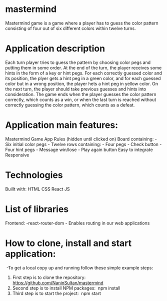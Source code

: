 # mastermind

Mastermind game is a game where a player has to guess the color pattern consisting of four out of six different colors within twelve turns.

# Application description

Each turn player tries to guess the pattern by choosing color pegs and putting them in some order.
At the end of the turn, the player receives some hints in the form of a key or hint pegs.
For each correctly guessed color and its position, the plyer gets a hint peg in a green color, and for each guessed color but in a wrong position, the player hets a hint peg in yellow color.
On the next turn, the player should take previous guesses and hints into consideration.
The game ends when the player guesses the color pattern correctly, which counts as a win, or when the last turn is reached without correctly guessing the color pattern, which counts as a defeat.

# Application main features:

Mastermind Game App
Rules (hidden until clicked on)
Board containing:
    - Six initial color pegs
    - Twelve rows containing:
        - Four pegs
        - Check button
        - Four hint pegs
    - Message win/lose
    - Play again button
Easy to integrate
Responsive

# Technologies

Buillt with:
HTML
CSS
React JS

# List of libraries

Frontend:
-react-router-dom - Enables routing in our web applications

# How to clone, install and start application:
​
-To get a local copy up and running follow these simple example steps:
​
1. First step is to clone the repository:
​
https://github.com/NaninSultan/mastermind
​
2. Second step is to install NPM packages:
​
npm install
​
3. Third step is to start the project:
​
npm start